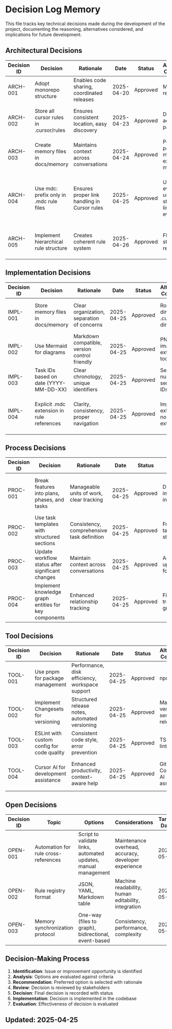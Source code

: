 # Decision Log Memory

This file tracks key technical decisions made during the development of the project, documenting the reasoning, alternatives considered, and implications for future development.

## Architectural Decisions

| Decision ID | Decision | Rationale | Date | Status | Alternatives Considered | Implications |
|-------------|----------|-----------|------|--------|-------------------------|-------------|
| ARCH-001 | Adopt monorepo structure | Enables code sharing, coordinated releases | 2025-04-20 | Approved | Multiple repositories | All packages stored in packages/ directory |
| ARCH-002 | Store all cursor rules in .cursor/rules | Ensures consistent location, easy discovery | 2025-04-23 | Approved | Distributed across packages | All rules must be in .cursor/rules with .mdc extension |
| ARCH-003 | Create memory files in docs/memory | Maintains context across conversations | 2025-04-24 | Approved | Per-package memory, no explicit memory | All context must be in docs/memory with .md extension |
| ARCH-004 | Use mdc: prefix only in .mdc rule files | Ensures proper link handling in Cursor rules | 2025-04-25 | Approved | Using prefix everywhere, using standard links everywhere | Links in .mdc files must use mdc: prefix, links in .md files must use standard markdown links |
| ARCH-005 | Implement hierarchical rule structure | Creates coherent rule system | 2025-04-26 | Approved | Flat structure, no relationships | Rules must reference related rules, index must categorize |

## Implementation Decisions

| Decision ID | Decision | Rationale | Date | Status | Alternatives Considered | Implications |
|-------------|----------|-----------|------|--------|-------------------------|-------------|
| IMPL-001 | Store memory files in docs/memory | Clear organization, separation of concerns | 2025-04-25 | Approved | Root directory, .cursor directory | All memory file references must use this path |
| IMPL-002 | Use Mermaid for diagrams | Markdown compatible, version control friendly | 2025-04-25 | Approved | PNG/SVG images, external tools | Developers must learn Mermaid syntax |
| IMPL-003 | Task IDs based on date (YYYY-MM-DD-XX) | Clear chronology, unique identifiers | 2025-04-25 | Approved | Sequential numbers, semantic IDs | All task references must use this format |
| IMPL-004 | Explicit .mdc extension in rule references | Clarity, consistency, proper navigation | 2025-04-25 | Approved | Implicit extension, no extension | All rule references must include the .mdc extension |

## Process Decisions

| Decision ID | Decision | Rationale | Date | Status | Alternatives Considered | Implications |
|-------------|----------|-----------|------|--------|-------------------------|-------------|
| PROC-001 | Break features into plans, phases, and tasks | Manageable units of work, clear tracking | 2025-04-25 | Approved | Direct feature implementation, informal tasks | More documentation overhead, clearer progress tracking |
| PROC-002 | Use task templates with structured sections | Consistency, comprehensive task definition | 2025-04-25 | Approved | Free-form tasks, minimal structure | All tasks must follow the template format |
| PROC-003 | Update workflow status after significant changes | Maintain context across conversations | 2025-04-25 | Approved | Ad-hoc updates, no formal tracking | Regular updates to workflow-status.md required |
| PROC-004 | Implement knowledge graph entities for key components | Enhanced relationship tracking | 2025-04-25 | Approved | File-only tracking, no graph | Knowledge graph must be maintained alongside files |

## Tool Decisions

| Decision ID | Decision | Rationale | Date | Status | Alternatives Considered | Implications |
|-------------|----------|-----------|------|--------|-------------------------|-------------|
| TOOL-001 | Use pnpm for package management | Performance, disk efficiency, workspace support | 2025-04-25 | Approved | npm, yarn | All package operations must use pnpm |
| TOOL-002 | Implement Changesets for versioning | Structured release notes, automated versioning | 2025-04-25 | Approved | Manual versioning, semantic-release | All changes require changeset files |
| TOOL-003 | ESLint with custom config for code quality | Consistent code style, error prevention | 2025-04-25 | Approved | TSLint, no linter | All code must pass ESLint checks |
| TOOL-004 | Cursor AI for development assistance | Enhanced productivity, context-aware help | 2025-04-25 | Approved | GitHub Copilot, no AI assistance | Rules must be maintained for optimal AI behavior |

## Open Decisions

| Decision ID | Topic | Options | Considerations | Target Date |
|-------------|-------|---------|---------------|-------------|
| OPEN-001 | Automation for rule cross-references | Script to validate links, automated updates, manual management | Maintenance overhead, accuracy, developer experience | 2025-05-15 |
| OPEN-002 | Rule registry format | JSON, YAML, Markdown table | Machine readability, human editability, integration | 2025-05-01 |
| OPEN-003 | Memory synchronization protocol | One-way (files to graph), bidirectional, event-based | Consistency, performance, complexity | 2025-05-10 |

## Decision-Making Process

1. **Identification**: Issue or improvement opportunity is identified
2. **Analysis**: Options are evaluated against criteria
3. **Recommendation**: Preferred option is selected with rationale
4. **Review**: Decision is reviewed by stakeholders
5. **Decision**: Final decision is recorded with status
6. **Implementation**: Decision is implemented in the codebase
7. **Evaluation**: Effectiveness of decision is evaluated

## Updated: 2025-04-25
